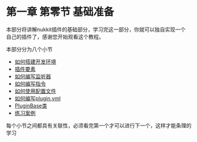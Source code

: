 # 第一章 第零节 基础准备

本部分将讲解nukkit插件的基础部分，学习完这一部分，你就可以独自实现一个
自己的插件了，感谢您开始观看这个教程。

本部分分为八个小节

  - [如何搭建开发环境](1-1_如何搭建环境.md)
  - [插件要素](1-2_插件要素.md)
  - [如何编写监听器](1-3_如何编写监听器.md)
  - [如何编写指令](1-4_如何编写命令.md)
  - [如何使用配置文件](1-5_如何使用配置文件.md)
  - [如何编写plugin.yml](1-6_如何编写plugin.yml.md)
  - [PluginBase类](1-7_PluginBase类.md)
  - [练习案例](1-8_案例玩家进入信息等效果.md)
  
每个小节之间都具有关联性，必须看完第一个才可以进行下一个，这样才能条理的学习